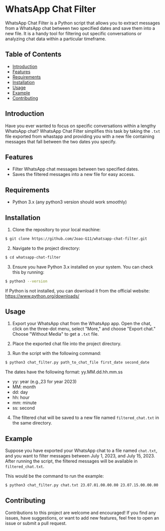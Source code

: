 # WhatsApp Chat Filter

WhatsApp Chat Filter is a Python script that allows you to extract messages from a WhatsApp chat between two specified dates and save them into a new file. It is a handy tool for filtering out specific conversations or analyzing chat data within a particular timeframe.

## Table of Contents
- [Introduction](#introduction)
- [Features](#features)
- [Requirements](#requirements)
- [Installation](#installation)
- [Usage](#usage)
- [Example](#example)
- [Contributing](#contributing)

## Introduction

Have you ever wanted to focus on specific conversations within a lengthy WhatsApp chat? WhatsApp Chat Filter simplifies this task by taking the `.txt` file exported from whastapp and providing you with a new file containing messages that fall between the two dates you specify.

## Features

- Filter WhatsApp chat messages between two specified dates.
- Saves the filtered messages into a new file for easy access.

## Requirements
- Python 3.x (any python3 version should work smoothly)

## Installation

1. Clone the repository to your local machine:

```bash
$ git clone https://github.com/Joao-G11/whatsapp-chat-filter.git
```

2. Navigate to the project directory:

```bash
$ cd whatsapp-chat-filter
```

3. Ensure you have Python 3.x installed on your system. You can check this by running:

```bash
$ python3 --version
```

If Python is not installed, you can download it from the official website: https://www.python.org/downloads/

## Usage

1. Export your WhatsApp chat from the WhatsApp app. Open the chat, click on the three-dot menu, select "More," and choose "Export chat." Choose "Without Media" to get a `.txt` file.

2. Place the exported chat file into the project directory.

3. Run the script with the following command:

```bash
$ python3 chat_filter.py path_to_chat_file first_date second_date
```

The dates have the following format: yy.MM.dd.hh.mm.ss

- yy: year (e.g.,23 for year 2023)
- MM: month
- dd: day
- hh: hour
- mm: minute
- ss: second

4. The filtered chat will be saved to a new file named `filtered_chat.txt` in the same directory.

## Example

Suppose you have exported your WhatsApp chat to a file named `chat.txt`, and you want to filter messages between July 1, 2023, and July 15, 2023. After running the script, the filtered messages will be available in `filtered_chat.txt`.

This would be the command to run the example:
```bash
$ python3 chat_filter.py chat.txt 23.07.01.00.00.00 23.07.15.00.00.00
```

## Contributing

Contributions to this project are welcome and encouraged! If you find any issues, have suggestions, or want to add new features, feel free to open an issue or submit a pull request.




